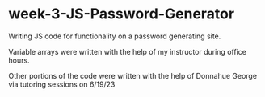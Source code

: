 # week-3-JS-Password-Generator
Writing JS code for functionality on a password generating site. 

Variable arrays were written with the help of my instructor during office hours. 

Other portions of the code were written with the help of Donnahue George via tutoring sessions on 6/19/23





